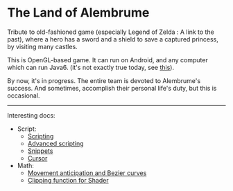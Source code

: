 # The Land of Alembrume

Tribute to old-fashioned game (especially Legend of Zelda : A link to the past), where a hero has a sword and a shield to save a captured princess, by visiting many castles.

This is OpenGL-based game. It can run on Android, and any computer which can run Java6. (it's not exactly true today, see [this](https://github.com/tchegito/zildo/blob/wiki/Multiplatform.md)).

By now, it's in progress. The entire team is devoted to Alembrume's success. And sometimes, accomplish their personal life's duty, but this is occasional.

----------------

Interesting docs:
 * Script:
   * [Scripting](https://github.com/tchegito/zildo/blob/wiki/Scripting.md)
   * [Advanced scripting](https://github.com/tchegito/zildo/blob/wiki/AdvancedScripting.md)
   * [Snippets](https://github.com/tchegito/zildo/blob/wiki/Snippets.md)
   * [Cursor](https://github.com/tchegito/zildo/blob/wiki/ScriptCursor.md)
 * Math:
   *  [Movement anticipation and Bezier curves](https://github.com/tchegito/zildo/blob/wiki/Maths.md)
   *  [Clipping function for Shader](https://github.com/tchegito/zildo/blob/wiki/MathLinearFunction.md)
 

